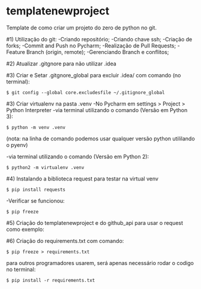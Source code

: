 # templatenewproject
Template de como criar um projeto do zero de python no git.

#1) Utilização do git:
-Criando repositório;
-Criando chave ssh;
-Criação de forks;
-Commit and Push no Pycharm;
-Realização de Pull Requests;
-Feature Branch (origin, remote);
-Gerenciando Branch e conflitos;

#2) Atualizar .gitgnore para não utilizar .idea

#3) Criar e Setar .gitgnore_global para excluir .idea/ com comando (no terminal):
```buildoutcfg
$ git config --global core.excludesfile ~/.gitignore_global
```

#3) Criar virtualenv na pasta .venv
-No Pycharm em settings > Project > Python Interpreter
-via terminal utilizando o comando (Versão em Python 3):
```buildoutcfg
$ python -m venv .venv
```
(nota: na linha de comando podemos usar qualquer versão python utililando o pyenv)

-via terminal utilizando o comando (Versão em Python 2):
```buildoutcfg
$ python2 -m virtualenv .venv
```


#4) Instalando a biblioteca request para testar na virtual venv
```buildoutcfg
$ pip install requests
```
-Verificar se funcionou:
```buildoutcfg
$ pip freeze
```

#5) Criação do templatenewproject e do github_api para usar o request como exemplo:

#6) Criação do requirements.txt com comando:
```buildoutcfg
$ pip freeze > requirements.txt
```
para outros programadores usarem, será apenas necessário rodar o codigo no terminal:
```buildoutcfg
$ pip install -r requirements.txt
```


